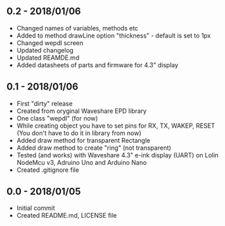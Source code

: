 ## 0.2 - 2018/01/06
- Changed names of variables, methods etc
- Added to method drawLine option "thickness" - default is set to 1px
- Changed wepdl screen
- Updated changelog
- Updated REAMDE.md
- Added datasheets of parts and firmware for 4.3" display


## 0.1 - 2018/01/06
- First "dirty" release
- Created from oryginal Waveshare EPD library
- One class "wepdl" (for now)
- While creating object you have to set pins for RX, TX, WAKEP, RESET (You don't have to do it in library from now)
- Added draw method for transparent Rectangle
- Added draw method to create "ring" (not transparent)
- Tested (and works) with Waveshare 4.3" e-ink display (UART) on Lolin NodeMcu v3, Adruino Uno and Arduino Nano
- Created .gitignore file

## 0.0 - 2018/01/05
- Initial commit
- Created README.md, LICENSE file
